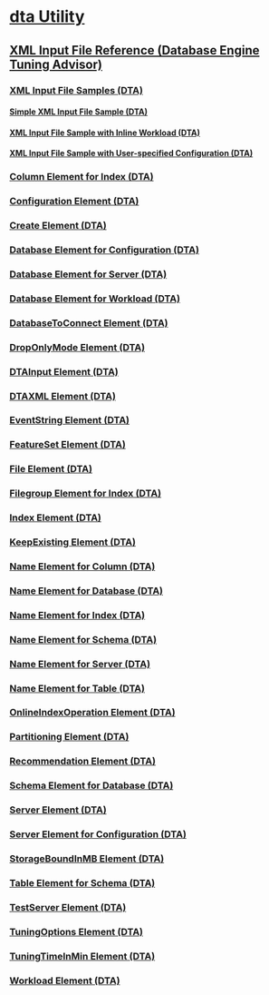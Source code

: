 # [dta Utility](dta-utility.md)
## [XML Input File Reference (Database Engine Tuning Advisor)](xml-input-file-reference-database-engine-tuning-advisor.md)
### [XML Input File Samples (DTA)](xml-input-file-samples-dta.md)
#### [Simple XML Input File Sample (DTA)](simple-xml-input-file-sample-dta.md)
#### [XML Input File Sample with Inline Workload (DTA)](xml-input-file-sample-with-inline-workload-dta.md)
#### [XML Input File Sample with User-specified Configuration (DTA)](xml-input-file-sample-with-user-specified-configuration-dta.md)
### [Column Element for Index (DTA)](column-element-for-index-dta.md)
### [Configuration Element (DTA)](configuration-element-dta.md)
### [Create Element (DTA)](create-element-dta.md)
### [Database Element for Configuration (DTA)](database-element-for-configuration-dta.md)
### [Database Element for Server (DTA)](database-element-for-server-dta.md)
### [Database Element for Workload (DTA)](database-element-for-workload-dta.md)
### [DatabaseToConnect Element (DTA)](databasetoconnect-element-dta.md)
### [DropOnlyMode Element (DTA)](droponlymode-element-dta.md)
### [DTAInput Element (DTA)](dtainput-element-dta.md)
### [DTAXML Element (DTA)](dtaxml-element-dta.md)
### [EventString Element (DTA)](eventstring-element-dta.md)
### [FeatureSet Element (DTA)](featureset-element-dta.md)
### [File Element (DTA)](file-element-dta.md)
### [Filegroup Element for Index (DTA)](filegroup-element-for-index-dta.md)
### [Index Element (DTA)](index-element-dta.md)
### [KeepExisting Element (DTA)](keepexisting-element-dta.md)
### [Name Element for Column (DTA)](name-element-for-column-dta.md)
### [Name Element for Database (DTA)](name-element-for-database-dta.md)
### [Name Element for Index (DTA)](name-element-for-index-dta.md)
### [Name Element for Schema (DTA)](name-element-for-schema-dta.md)
### [Name Element for Server (DTA)](name-element-for-server-dta.md)
### [Name Element for Table (DTA)](name-element-for-table-dta.md)
### [OnlineIndexOperation Element (DTA)](onlineindexoperation-element-dta.md)
### [Partitioning Element (DTA)](partitioning-element-dta.md)
### [Recommendation Element (DTA)](recommendation-element-dta.md)
### [Schema Element for Database (DTA)](schema-element-for-database-dta.md)
### [Server Element (DTA)](server-element-dta.md)
### [Server Element for Configuration (DTA)](server-element-for-configuration-dta.md)
### [StorageBoundInMB Element (DTA)](storageboundinmb-element-dta.md)
### [Table Element for Schema (DTA)](table-element-for-schema-dta.md)
### [TestServer Element (DTA)](testserver-element-dta.md)
### [TuningOptions Element (DTA)](tuningoptions-element-dta.md)
### [TuningTimeInMin Element (DTA)](tuningtimeinmin-element-dta.md)
### [Workload Element (DTA)](workload-element-dta.md)
